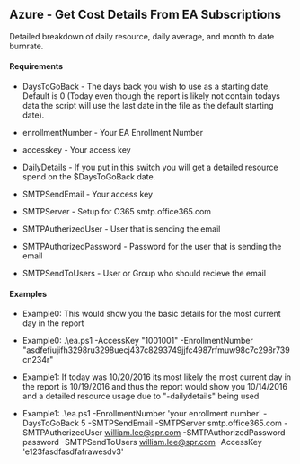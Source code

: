 ## Azure - Get Cost Details From EA Subscriptions
Detailed breakdown of daily resource, daily average, and month to date burnrate.

#### Requirements

* DaysToGoBack           - The days back you wish to use as a starting date, Default is 0 (Today even though the report is likely not contain todays data the script will use the last date in the file as the default starting date).

* enrollmentNumber       - Your EA Enrollment Number

* accesskey              - Your access key

* DailyDetails           - If you put in this switch you will get a detailed resource spend on the $DaysToGoBack date.

* SMTPSendEmail           - Your access key

* SMTPServer              - Setup for O365 smtp.office365.com

* SMTPAutherizedUser      - User that is sending the email

* SMTPAuthorizedPassword  - Password for the user that is sending the email 

* SMTPSendToUsers         - User or Group who should recieve the email


#### Examples
* Example0: This would show you the basic details for the most current day in the report

* Example0: .\ea.ps1 -AccessKey "1001001" -EnrollmentNumber "asdfefiujifh3298ru3298uecj437c8293749jjfc4987rfmuw98c7c298r739cn234r"

* Example1: If today was 10/20/2016 its most likely the most current day in the report is 10/19/2016 and thus the report would show you 10/14/2016 and a detailed resource usage due to "-dailydetails" being used 

* Example1: .\ea.ps1 -EnrollmentNumber 'your enrollment number' -DaysToGoBack 5 -SMTPSendEmail -SMTPServer smtp.office365.com -SMTPAutherizedUser william.lee@spr.com -SMTPAuthorizedPassword password -SMTPSendToUsers william.lee@spr.com -AccessKey 'e123fasdfasdfafrawesdv3'